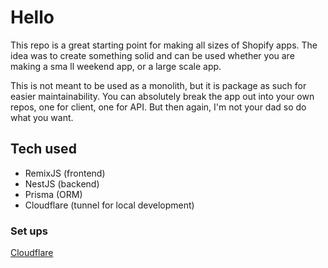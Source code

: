 # Hello

This repo is a great starting point for making all sizes of Shopify apps. The
idea was to create something solid and can be used whether you are making a sma
ll weekend app, or a large scale app.

This is not meant to be used as a monolith, but it is package as such for easier
maintainability. You can absolutely break the app out into your own repos, one
for client, one for API. But then again, I'm not your dad so do what you want.

## Tech used

- RemixJS (frontend)
- NestJS (backend)
- Prisma (ORM)
- Cloudflare (tunnel for local development)

### Set ups

[Cloudflare](cloudflare.md)
